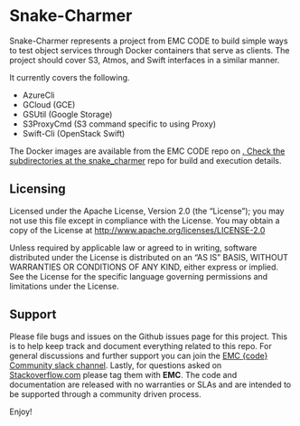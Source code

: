 Snake-Charmer
=============
Snake-Charmer represents a project from EMC CODE to build simple ways to test object services through Docker containers that serve as clients.  The project should cover S3, Atmos, and Swift interfaces in a similar manner.

It currently covers the following.
- AzureCli
- GCloud (GCE)
- GSUtil (Google Storage)
- S3ProxyCmd (S3 command specific to using Proxy)
- Swift-Cli (OpenStack Swift)

The Docker images are available from the EMC CODE repo on <a href="https://registry.hub.docker.com/repos/emccode/">.  Check the subdirectories at the <a href="https://github.com/emccode/snake_charmer">snake_charmer</a> repo for build and execution details.


Licensing
---------
Licensed under the Apache License, Version 2.0 (the “License”); you may not use this file except in compliance with the License. You may obtain a copy of the License at <http://www.apache.org/licenses/LICENSE-2.0>

Unless required by applicable law or agreed to in writing, software distributed under the License is distributed on an “AS IS” BASIS, WITHOUT WARRANTIES OR CONDITIONS OF ANY KIND, either express or implied. See the License for the specific language governing permissions and limitations under the License.

Support
-------
Please file bugs and issues on the Github issues page for this project. This is to help keep track and document everything related to this repo. For general discussions and further support you can join the [EMC {code} Community slack channel](http://community.emccode.com/). Lastly, for questions asked on [Stackoverflow.com](https://stackoverflow.com) please tag them with **EMC**. The code and documentation are released with no warranties or SLAs and are intended to be supported through a community driven process.


Enjoy!
